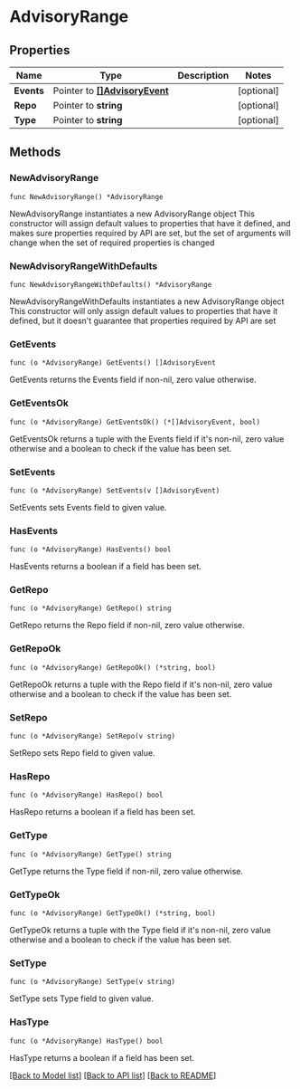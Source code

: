# AdvisoryRange

## Properties

Name | Type | Description | Notes
------------ | ------------- | ------------- | -------------
**Events** | Pointer to [**[]AdvisoryEvent**](AdvisoryEvent.md) |  | [optional] 
**Repo** | Pointer to **string** |  | [optional] 
**Type** | Pointer to **string** |  | [optional] 

## Methods

### NewAdvisoryRange

`func NewAdvisoryRange() *AdvisoryRange`

NewAdvisoryRange instantiates a new AdvisoryRange object
This constructor will assign default values to properties that have it defined,
and makes sure properties required by API are set, but the set of arguments
will change when the set of required properties is changed

### NewAdvisoryRangeWithDefaults

`func NewAdvisoryRangeWithDefaults() *AdvisoryRange`

NewAdvisoryRangeWithDefaults instantiates a new AdvisoryRange object
This constructor will only assign default values to properties that have it defined,
but it doesn't guarantee that properties required by API are set

### GetEvents

`func (o *AdvisoryRange) GetEvents() []AdvisoryEvent`

GetEvents returns the Events field if non-nil, zero value otherwise.

### GetEventsOk

`func (o *AdvisoryRange) GetEventsOk() (*[]AdvisoryEvent, bool)`

GetEventsOk returns a tuple with the Events field if it's non-nil, zero value otherwise
and a boolean to check if the value has been set.

### SetEvents

`func (o *AdvisoryRange) SetEvents(v []AdvisoryEvent)`

SetEvents sets Events field to given value.

### HasEvents

`func (o *AdvisoryRange) HasEvents() bool`

HasEvents returns a boolean if a field has been set.

### GetRepo

`func (o *AdvisoryRange) GetRepo() string`

GetRepo returns the Repo field if non-nil, zero value otherwise.

### GetRepoOk

`func (o *AdvisoryRange) GetRepoOk() (*string, bool)`

GetRepoOk returns a tuple with the Repo field if it's non-nil, zero value otherwise
and a boolean to check if the value has been set.

### SetRepo

`func (o *AdvisoryRange) SetRepo(v string)`

SetRepo sets Repo field to given value.

### HasRepo

`func (o *AdvisoryRange) HasRepo() bool`

HasRepo returns a boolean if a field has been set.

### GetType

`func (o *AdvisoryRange) GetType() string`

GetType returns the Type field if non-nil, zero value otherwise.

### GetTypeOk

`func (o *AdvisoryRange) GetTypeOk() (*string, bool)`

GetTypeOk returns a tuple with the Type field if it's non-nil, zero value otherwise
and a boolean to check if the value has been set.

### SetType

`func (o *AdvisoryRange) SetType(v string)`

SetType sets Type field to given value.

### HasType

`func (o *AdvisoryRange) HasType() bool`

HasType returns a boolean if a field has been set.


[[Back to Model list]](../README.md#documentation-for-models) [[Back to API list]](../README.md#documentation-for-api-endpoints) [[Back to README]](../README.md)


